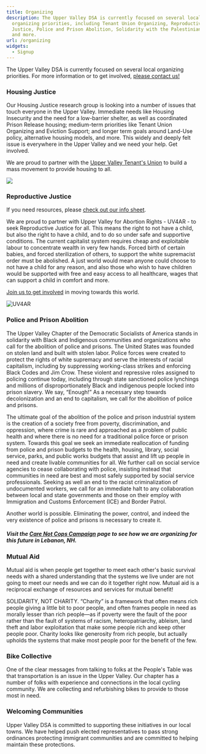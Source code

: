```yaml
---
title: Organizing
description: The Upper Valley DSA is currently focused on several local
  organizing priorities, including Tenant Union Organizing, Reproductive
  Justice, Police and Prison Abolition, Solidarity with the Palestinian People
  and more.
url: /organizing
widgets:
  - Signup
---
```



The Upper Valley DSA is currently focused on several local organizing priorities. For more information or to get involved, [please contact us! ](https://uppervalleydsa.org/contact/)

### Housing Justice

Our Housing Justice research group is looking into a number of issues that touch everyone in the Upper Valley.  Immediate needs like Housing Insecurity and the need for a low-barrier shelter, as well as coordinated Prison Release housing; medium-term priorities like Tenant Union Organizing and Eviction Support; and longer term goals around Land-Use policy, alternative housing models, and more. This widely and deeply felt issue is everywhere in the Upper Valley and we need your help. Get involved. 

We are proud to partner with the [Upper Valley Tenant's Union](https://www.uppervalleytenants.org/) to build a mass movement to provide housing to all. 

![](/uploads/uvtu.png)

### Reproductive Justice

If you need resources, please [check out our info sheet](https://docs.google.com/document/d/1vwqsYHljgU_6XBahkBfP0lE0H8_rFRhvwZOSc7SYnUo/edit?usp=sharing). 

We are proud to partner with Upper Valley for Abortion Rights - UV4AR - to seek Reproductive Justice for all. This means the right to not have a child, but also the right to have a child, and to do so under safe and supportive conditions. The current capitalist system requires cheap and exploitable labour to concentrate wealth in very few hands. Forced birth of certain babies, and forced sterilization of others, to support the white supremacist order must be abolished. A just world would mean anyone could choose to not have a child for any reason, and also those who wish to have children would be supported with free and easy access to all healthcare, wages that can support a child in comfort and more. 

[Join us to get involved](/contact) in moving towards this world. 

![UV4AR](/uploads/upper-valley-for-abortion-rights-uv4r.png "Upper Valley for Abortion Rights")

### Police and Prison Abolition

The Upper Valley Chapter of the Democratic Socialists of America stands in solidarity with Black and Indigenous communities and organizations who call for the abolition of police and prisons. The United States was founded on stolen land and built with stolen labor. Police forces were created to protect the rights of white supremacy and serve the interests of racial capitalism, including by suppressing working-class strikes and enforcing Black Codes and Jim Crow. These violent and repressive roles assigned to policing continue today, including through state sanctioned police lynchings and millions of disproportionately Black and indigenous people locked into prison slavery. We say, “Enough!” As a necessary step towards decolonization and an end to capitalism, we call for the abolition of police and prisons.

The ultimate goal of the abolition of the police and prison industrial system is the creation of a society free from poverty, discrimination, and oppression, where crime is rare and approached as a problem of public health and where there is no need for a traditional police force or prison system. Towards this goal we seek an immediate reallocation of funding from police and prison budgets to the health, housing, library, social service, parks, and public works budgets that assist and lift up people in need and create livable communities for all. We further call on social service agencies to cease collaborating with police, insisting instead that communities in need are best and most safely supported by social service professionals. Seeking as well an end to the racist criminalization of undocumented workers, we call for an immediate halt to any collaboration between local and state governments and those on their employ with Immigration and Customs Enforcement (ICE) and Border Patrol.

Another world is possible. Eliminating the power, control, and indeed the very existence of police and prisons is necessary to create it.

##### Visit the [Care Not Cops Campaign](/care-not-cops) page to see how we are organizing for this future in Lebanon, NH.

### Mutual Aid

Mutual aid is when people get together to meet each other's basic survival needs with a shared understanding that the systems we live under are not going to meet our needs and we can do it together right now. Mutual aid is a reciprocal exchange of resources and services for mutual benefit!

SOLIDARITY, NOT CHARITY. “Charity” is a framework that often means rich people giving a little bit to poor people, and often frames people in need as morally lesser than rich people—as if poverty were the fault of the poor rather than the fault of systems of racism, heteropatriarchy, ableism, land theft and labor exploitation that make some people rich and keep other people poor. Charity looks like generosity from rich people, but actually upholds the systems that make most people poor for the benefit of the few.

### Bike Collective

One of the clear messages from talking to folks at the People's Table was that transportation is an issue in the Upper Valley. Our chapter has a number of folks with experience and connections in the local cycling community. We are collecting and refurbishing bikes to provide to those most in need. 

### Welcoming Communities

Upper Valley DSA is committed to supporting these initiatives in our local towns. We have helped push elected representatives to pass strong ordinances protecting immigrant communities and are committed to helping maintain these protections.